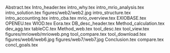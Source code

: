 Abstract.tex
Intro_header.tex
intro_why.tex
intro_mrio_analysis.tex
intro_solution.tex
figures/web2/web2.jpg
intro_structure.tex
intro_accounting.tex
intro_cba.tex
mrio_overview.tex
EXIOBASE.tex
OPENEU.tex
WIOD.tex
Eora.tex
DB_desc_header.tex
Method_calculation.tex
dev_agg.tex
tableCC.tex
Method_web.tex
tool_desc.tex
tool_view.tex
figures/mrioweb/mrioweb.png
tool_compare.tex
tool_download.tex
figures/web6/web6.jpg
figures/web7/web7.jpg
Conclusion.tex
compare.tex
concl_goals.tex
